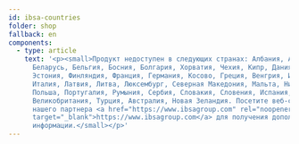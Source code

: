 ```yaml
---
id: ibsa-countries
folder: shop
fallback: en
components:
  - type: article
    text: '<p><small>Продукт недоступен в следующих странах: Албания, Австрия,
      Беларусь, Бельгия, Босния, Болгария, Хорватия, Чехия, Кипр, Дания,
      Эстония, Финляндия, Франция, Германия, Косово, Греция, Венгрия, Ирландия,
      Италия, Латвия, Литва, Люксембург, Северная Македония, Мальта, Нидерланды,
      Польша, Португалия, Румыния, Сербия, Словакия, Словения, Испания, Швеция,
      Великобритания, Турция, Австралия, Новая Зеландия. Посетите веб-страницу
      нашего партнера <a href="https://www.ibsagroup.com" rel="noopener"
      target="_blank">https://www.ibsagroup.com</a> для получения дополнительной
      информации.</small></p>'
---
```

